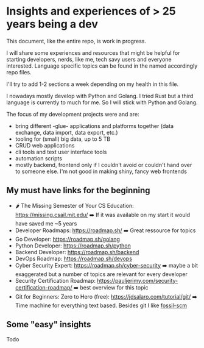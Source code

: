 # Insights and experiences of > 25 years being a dev

This document, like the entire repo, is work in progress.

I will share some experiences and resources that might be helpful for starting developers, nerds, like me, tech savy users and everyone interested. Language specific topics can be found in the named accordingly repo files.

I'll try to add 1-2 sections a week depending on my health in this file.

I nowadays mostly develop with Python and Golang. I tried Rust but a third language is currently to much for me. So I will stick with Python and Golang.

The focus of my development projects were and are:
- bring different -glue- applications and platforms together (data exchange, data import, data export, etc.)
- tooling for (small) big data, up to 5 TB
- CRUD web applications
- cli tools and text user interface tools
- automation scripts
- mostly backend, frontend only if I couldn't avoid or couldn't hand over to someone else. I'm not good in making shiny, fancy web frontends

## My must have links for the beginning

- 🌶️ The Missing Semester of Your CS Education: https://missing.csail.mit.edu/ :arrow_right: If it was available on my start it would have saved me ~5 years
- Developer Roadmaps: https://roadmap.sh/ :arrow_right: Great ressource for topics
- Go Developer: https://roadmap.sh/golang
- Python Developer: https://roadmap.sh/python
- Backend Developer: https://roadmap.sh/backend
- DevOps Roadmap: https://roadmap.sh/devops
- Cyber Security Expert: https://roadmap.sh/cyber-security :arrow_right: maybe a bit exaggerated but a number of topics are relevant for every developer
- Security Certification Roadmap: https://pauljerimy.com/security-certification-roadmap/ :arrow_right: best overview for this topic
- Git for Beginners: Zero to Hero (free): https://jdsalaro.com/tutorial/git/ :arrow_right: Time machine for everything text based. Besides git I like [fossil-scm](https://www2.fossil-scm.org/home/doc/trunk/www/index.wiki)
 
## Some "easy" insights
Todo



